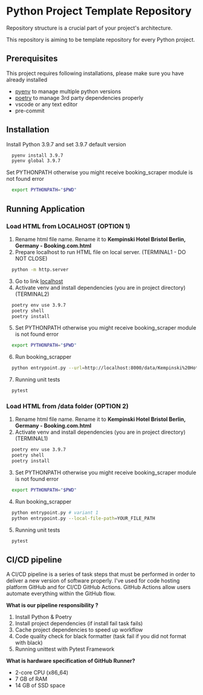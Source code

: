 # Python Project Template Repository


Repository structure is a crucial part of your project's architecture.

This repository is aiming to be template repository for every Python project.

## Prerequisites

This project requires following installations, please make sure you have already installed

- [pyenv](https://github.com/pyenv/pyenv) to manage multiple python versions
- [poetry](https://python-poetry.org/) to manage 3rd party dependencies properly
- vscode or any text editor
- pre-commit

## Installation

Install Python 3.9.7 and set 3.9.7 default version
```bash
  pyenv install 3.9.7
  pyenv global 3.9.7
```
Set PYTHONPATH otherwise you might receive booking_scraper module is not found error
```bash
  export PYTHONPATH="$PWD"
```

## Running Application
### Load HTML from LOCALHOST (OPTION 1)

1. Rename html file name. Rename it to **Kempinski Hotel Bristol Berlin, Germany - Booking.com.html**
2. Prepare localhost to run HTML file on local server. (TERMINAL1 - DO NOT CLOSE)
```bash
  python -m http.server
```
3. Go to link [localhost](http://localhost:8000)
4. Activate venv and install dependencies (you are in project directory) (TERMINAL2)
```bash
  poetry env use 3.9.7
  poetry shell
  poetry install
```
5. Set PYTHONPATH otherwise you might receive booking_scraper module is not found error
```bash
  export PYTHONPATH="$PWD"
```
6. Run booking_scrapper
```bash
  python entrypoint.py --url=http://localhost:8000/data/Kempinski%20Hotel%20Bristol%20Berlin%2C%20Germany%20-%20Booking.com.html
```
7. Running unit tests
```bash
  pytest
```

### Load HTML from /data folder (OPTION 2)

1. Rename html file name. Rename it to **Kempinski Hotel Bristol Berlin, Germany - Booking.com.html**
2. Activate venv and install dependencies (you are in project directory) (TERMINAL1)
```bash
  poetry env use 3.9.7
  poetry shell
  poetry install
```
3. Set PYTHONPATH otherwise you might receive booking_scraper module is not found error
```bash
  export PYTHONPATH="$PWD"
```
4. Run booking_scrapper
```bash
  python entrypoint.py # variant 1
  python entrypoint.py --local-file-path=YOUR_FILE_PATH
```
5. Running unit tests
```bash
  pytest
```

## CI/CD pipeline
A CI/CD pipeline is a series of task steps that must be performed in order to deliver a new version of software properly.
I've used for code hosting platform GitHub and for CI/CD GitHub Actions.
GitHub Actions allow users automate everything within the GitHub flow.

**What is our pipeline responsibility ?**
1. Install Python & Poetry
2. Install project dependencies (if install fail task fails)
3. Cache project dependencies to speed up workflow
4. Code quality check for black formatter (task fail if you did not format with black)
5. Running unittest with Pytest Framework

**What is hardware specification of GitHub Runner?**
* 2-core CPU (x86_64)
* 7 GB of RAM
* 14 GB of SSD space